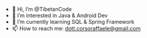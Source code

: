 - 👋 Hi, I’m @TibetanCode
- 👀 I’m interested in Java & Android Dev
- 🌱 I’m currently learning SQL & Spring Framework
- 📫 How to reach me: dott.corsoraffaele@gmail.com

<!---
TibetanCode/TibetanCode is a ✨ special ✨ repository because its `README.md` (this file) appears on your GitHub profile.
You can click the Preview link to take a look at your changes.
--->
